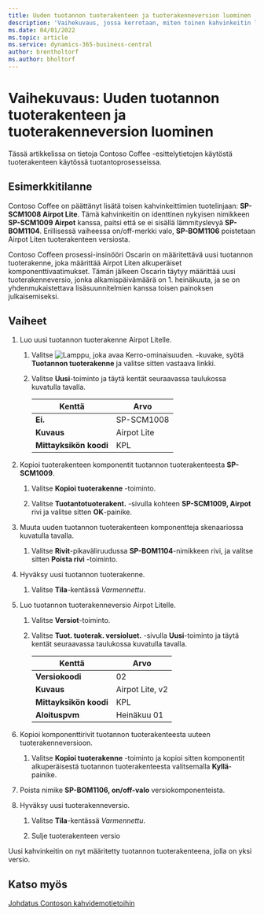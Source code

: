 ```yaml
---
title: Uuden tuotannon tuoterakenteen ja tuoterakenneversion luominen
description: 'Vaihekuvaus, jossa kerrotaan, miten toinen kahvinkeitin lisätään Contoso Coffee -tuotelinjaan Business Centralissa.'
ms.date: 04/01/2022
ms.topic: article
ms.service: dynamics-365-business-central
author: brentholtorf
ms.author: bholtorf
---
```

# Vaihekuvaus: Uuden tuotannon tuoterakenteen ja tuoterakenneversion luominen

Tässä artikkelissa on tietoja Contoso Coffee -esittelytietojen käytöstä tuoterakenteen käytössä tuotantoprosesseissa.  

## Esimerkkitilanne

Contoso Coffee on päättänyt lisätä toisen kahvinkeittimien tuotelinjaan: **SP-SCM1008 Airpot Lite**. Tämä kahvinkeitin on identtinen nykyisen nimikkeen **SP-SCM1009 Airpot** kanssa, paitsi että se ei sisällä lämmityslevyä **SP-BOM1104**. Erillisessä vaiheessa on/off-merkki valo, **SP-BOM1106** poistetaan Airpot Liten tuoterakenteen versiosta.

Contoso Coffeen prosessi-insinööri Oscarin on määritettävä uusi tuotannon tuoterakenne, joka määrittää Airpot Liten alkuperäiset komponenttivaatimukset. Tämän jälkeen Oscarin täytyy määrittää uusi tuoterakenneversio, jonka alkamispäivämäärä on 1. heinäkuuta, ja se on yhdenmukaistettava lisäsuunnitelmien kanssa toisen painoksen julkaisemiseksi.

## Vaiheet

1. Luo uusi tuotannon tuoterakenne Airpot Litelle.

    1. Valitse ![Lamppu, joka avaa Kerro-ominaisuuden.](../../media/ui-search/search_small.png "Kerro, mitä haluat tehdä") -kuvake, syötä **Tuotannon tuoterakenne** ja valitse sitten vastaava linkki.  

    2. Valitse **Uusi**-toiminto ja täytä kentät seuraavassa taulukossa kuvatulla tavalla.  

        |Kenttä  |Arvo  |
        |---------|---------|
        |**Ei.** |SP-SCM1008|
        |**Kuvaus** |Airpot Lite|
        |**Mittayksikön koodi**|KPL  |

2. Kopioi tuoterakenteen komponentit tuotannon tuoterakenteesta **SP-SCM1009**.

    1. Valitse **Kopioi tuoterakenne** -toiminto.

    2. Valitse **Tuotantotuoterakent.** -sivulla kohteen **SP-SCM1009, Airpot** rivi ja valitse sitten **OK**-painike.

3. Muuta uuden tuotannon tuoterakenteen komponentteja skenaariossa kuvatulla tavalla.

    1. Valitse **Rivit**-pikaväliruudussa **SP-BOM1104**-nimikkeen rivi, ja valitse sitten **Poista rivi** -toiminto.  

4. Hyväksy uusi tuotannon tuoterakenne.  

    1. Valitse **Tila**-kentässä *Varmennettu*.  

5. Luo tuotannon tuoterakenneversio Airpot Litelle.

    1. Valitse **Versiot**-toiminto.

    2. Valitse **Tuot. tuoterak. versioluet.** -sivulla **Uusi**-toiminto ja täytä kentät seuraavassa taulukossa kuvatulla tavalla.  

        |Kenttä  |Arvo  |
        |---------|---------|
        |**Versiokoodi** |02|
        |**Kuvaus** |Airpot Lite, v2|
        |**Mittayksikön koodi**|KPL  |  
        |**Aloituspvm**|Heinäkuu 01  |  

6. Kopioi komponenttirivit tuotannon tuoterakenteesta uuteen tuoterakenneversioon.

    1. Valitse **Kopioi tuoterakenne** -toiminto ja kopioi sitten komponentit alkuperäisestä tuotannon tuoterakenteesta valitsemalla **Kyllä**-painike.

7. Poista nimike **SP-BOM1106, on/off-valo** versiokomponenteista.

8. Hyväksy uusi tuoterakenneversio.

    1. Valitse **Tila**-kentässä *Varmennettu*.  

    2. Sulje tuoterakenteen versio

Uusi kahvinkeitin on nyt määritetty tuotannon tuoterakenteena, jolla on yksi versio.  

## Katso myös

[Johdatus Contoson kahvidemotietoihin](../contoso-coffee-intro.md)  
